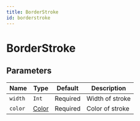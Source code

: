 ```yaml
---
title: BorderStroke
id: borderstroke
---
```


# BorderStroke

## Parameters

| Name    | Type                                                        | Default  | Description     |
| ------- | ----------------------------------------------------------- | -------- | --------------- |
| `width` | `Int`                                                       | Required | Width of stroke |
| `color` | [Color](https://componentbox.io/docs/next/foundation/color) | Required | Color of stroke |
